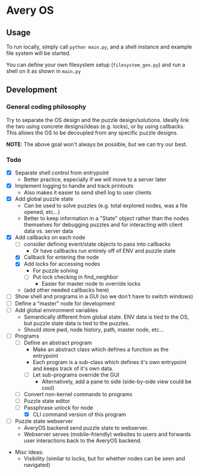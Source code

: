 # Avery OS

## Usage

To run locally, simply call `python main.py`, and a shell instance and example
file system will be started.

You can define your own filesystem setup (`filesystem_gen.py`) and run a shell 
on it as shown in `main.py`

## Development

### General coding philosophy

Try to separate the OS design and the puzzle design/solutions. Ideally link
the two using concrete designs/ideas (e.g. locks), or by using callbacks. This
allows the OS to be decoupled from any specific puzzle designs.

**NOTE**: The above goal won't always be possible, but we can try our best.

### Todo

- [x] Separate shell control from entrypoint
  - Better practice, especially if we will move to a server later
- [x] Implement logging to handle and track printouts
  - Also makes it easier to send shell log to user clients
- [x] Add global puzzle state
  - Can be used to solve puzzles (e.g. total explored nodes, was a file opened, etc...)
  - Better to keep information in a "State" object rather than the nodes themselves for 
    debugging puzzles and for interacting with client data vs. server data
- [x] Add callbacks on each node
  - [ ] consider defining event/state objects to pass into callbacks
    - Or have callbacks run entirely off of ENV and puzzle state
  - [x] Callback for entering the node
  - [x] Add locks for accessing nodes
    - For puzzle solving
    - [ ] Put lock checking in find_neighbor
      - Easier for master node to override locks
  - (add other needed callbacks here)
- [ ] Show shell and programs in a GUI (so we don't have to switch windows)
- [ ] Define a "master" node for development
- [ ] Add global environment variables
  - Semantically different from global state. ENV data is tied to the OS, but 
    puzzle state data is tied to the puzzles.
  - Should store pwd, node history, path, master node, etc...
- [ ] Programs
  - [ ] Define an abstract program
    - Make an abstract class which defines a function as the entrypoint
    - Each program is a sub-class which defines it's own entrypoint and keeps track 
      of it's own data.
    - [ ] Let sub-programs override the GUI
      - Alternatively, add a pane to side (side-by-side view could be cool)
  - [ ] Convert non-kernel commands to programs
  - [ ] Puzzle state editor
  - [ ] Passphrase unlock for node
    - [x] CLI command version of this program
- [ ] Puzzle state webserver
  - AveryOS backend send puzzle state to webserver.
  - Webserver serves (mobile-friendly) websites to users and forwards user interactions
    back to the AveryOS backend.

- Misc Ideas:
  - Visibility (similar to locks, but for whether nodes can be seen and navigated)
